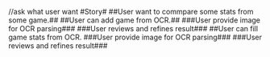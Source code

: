 //ask what user want
#Story#
##User want to commpare some stats from some game.##
##User can add game from OCR.##
    ###User provide image for OCR parsing###
    ###User reviews and refines result### 
##User can fill game stats from OCR.
    ###User provide image for OCR parsing###
    ###User reviews and refines result### 

